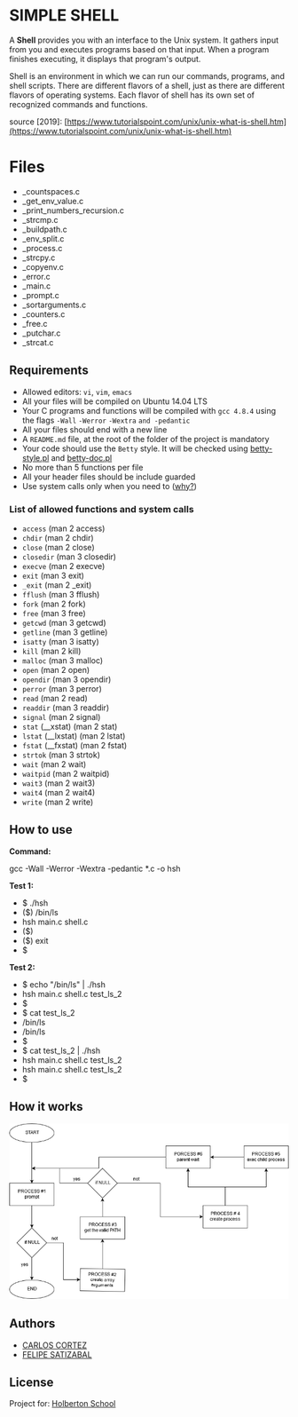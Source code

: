 # SIMPLE SHELL

A  **Shell**  provides you with an interface to the Unix system. It gathers input from you and executes programs based on that input. When a program finishes executing, it displays that program's output.

Shell is an environment in which we can run our commands, programs, and shell scripts. There are different flavors of a shell, just as there are different flavors of operating systems. Each flavor of shell has its own set of recognized commands and functions.

source [2019]: [https://www.tutorialspoint.com/unix/unix-what-is-shell.htm](https://www.tutorialspoint.com/unix/unix-what-is-shell.htm)


# Files

 - _countspaces.c
 - _get_env_value.c
 - _print_numbers_recursion.c
 - _strcmp.c
 - _buildpath.c
 - _env_split.c
 - _process.c
 - _strcpy.c
 - _copyenv.c
 - _error.c
 - _main.c
 - _prompt.c
 - _sortarguments.c
 - _counters.c
 - _free.c
 - _putchar.c
 - _strcat.c

## Requirements

-   Allowed editors:  `vi`,  `vim`,  `emacs`
-   All your files will be compiled on Ubuntu 14.04 LTS
-   Your C programs and functions will be compiled with  `gcc 4.8.4`  using the flags  `-Wall`  `-Werror`  `-Wextra`  `and -pedantic`
-   All your files should end with a new line
-   A  `README.md`  file, at the root of the folder of the project is mandatory
-   Your code should use the  `Betty`  style. It will be checked using  [betty-style.pl](https://github.com/holbertonschool/Betty/blob/master/betty-style.pl "betty-style.pl")  and  [betty-doc.pl](https://github.com/holbertonschool/Betty/blob/master/betty-doc.pl "betty-doc.pl")
-   No more than 5 functions per file
-   All your header files should be include guarded
-   Use system calls only when you need to ([why?](https://intranet.hbtn.io/rltoken/StgX3y26fwPNV_DqlZLErw "why?"))

### List of allowed functions and system calls

-   `access`  (man 2 access)
-   `chdir`  (man 2 chdir)
-   `close`  (man 2 close)
-   `closedir`  (man 3 closedir)
-   `execve`  (man 2 execve)
-   `exit`  (man 3 exit)
-   `_exit`  (man 2 _exit)
-   `fflush`  (man 3 fflush)
-   `fork`  (man 2 fork)
-   `free`  (man 3 free)
-   `getcwd`  (man 3 getcwd)
-   `getline`  (man 3 getline)
-   `isatty`  (man 3 isatty)
-   `kill`  (man 2 kill)
-   `malloc`  (man 3 malloc)
-   `open`  (man 2 open)
-   `opendir`  (man 3 opendir)
-   `perror`  (man 3 perror)
-   `read`  (man 2 read)
-   `readdir`  (man 3 readdir)
-   `signal`  (man 2 signal)
-   `stat`  (__xstat) (man 2 stat)
-   `lstat`  (__lxstat) (man 2 lstat)
-   `fstat`  (__fxstat) (man 2 fstat)
-   `strtok`  (man 3 strtok)
-   `wait`  (man 2 wait)
-   `waitpid`  (man 2 waitpid)
-   `wait3`  (man 2 wait3)
-   `wait4`  (man 2 wait4)
-   `write`  (man 2 write)

## How to use
**Command:**

gcc -Wall -Werror -Wextra -pedantic *.c -o hsh

**Test 1:**

- $ ./hsh
- ($) /bin/ls
- hsh main.c shell.c
- ($)
- ($) exit
- $

**Test 2:**

- $ echo "/bin/ls" | ./hsh
- hsh main.c shell.c test_ls_2
- $
- $ cat test_ls_2
- /bin/ls
- /bin/ls
- $
- $ cat test_ls_2 | ./hsh
- hsh main.c shell.c test_ls_2
- hsh main.c shell.c test_ls_2
- $
 
## How it works
<p align="center"><img src="https://github.com/felipesv/simple_shell/blob/master/Diagram.png" alt="diagrama"></a></p>

## Authors

 - [CARLOS CORTEZ](https://github.com/kael1706)
 - [FELIPE SATIZABAL](https://github.com/felipesv)

## License

Project for:  [Holberton School](https://www.holbertonschool.com/)
